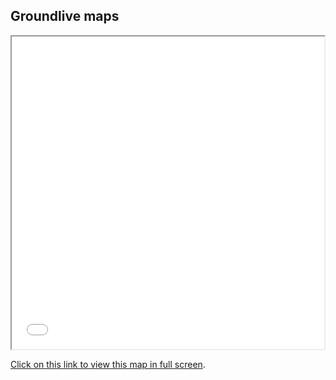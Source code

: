 ## Groundlive maps

<iframe src="groundlive_MPOL.html" height="500" width="500"></iframe>

[Click on this link to view this map in full screen](groundlive_MPOL.html).
